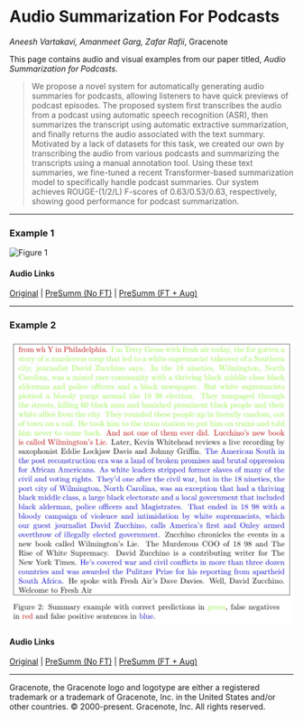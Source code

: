 # Audio Summarization For Podcasts

_Aneesh Vartakavi, Amanmeet Garg, Zafar Rafii_, Gracenote

This page contains audio and visual examples from our paper titled, *Audio Summarization for Podcasts*.

> We propose a novel system for automatically generating audio summaries for podcasts, allowing listeners to have quick previews of podcast episodes. The proposed system first transcribes the audio from a podcast using automatic speech recognition (ASR), then summarizes the transcript using automatic extractive summarization, and finally returns the audio associated with the text summary. Motivated by a lack of datasets for this task, we created our own by transcribing the audio from various podcasts and summarizing the transcripts using a manual annotation tool. Using these text summaries, we fine-tuned a recent Transformer-based summarization model to specifically handle podcast summaries. Our system achieves ROUGE-(1/2/L) F-scores of 0.63/0.53/0.63, respectively, showing good performance for podcast summarization.

---
### Example 1

![Figure 1](https://drive.google.com/file/d/1UKXgwQGNfSlUbv_gm34NTbd1TDMwXFpw/view?usp=sharing)
#### Audio Links
[Original](https://play.podtrac.com/npr-510310/edge1.pod.npr.org/anon.npr-podcasts/podcast/npr/nprpolitics/2020/01/20200130_nprpolitics_20200130_nprpolitics-ca318b72-e2a9-42dd-9b98-70028b39a35b.mp3?awCollectionId=510310&awEpisodeId=801452169&orgId=1&topicId=1014&d=911&p=510310&story=801452169&t=podcast&e=801452169&size=14545583&ft=pod&f=510310) |
[PreSumm (No FT)](./audio/PodSumm_1_no_ft.mp3?raw=true) |
[PreSumm (FT + Aug)](https://drive.google.com/file/d/1U7lBU7QxDaksKja3H4sONAzzFTKnLopb/view?usp=sharing)

---
### Example 2

![Figure 2](./images/PodSumm_fig2.jpg?raw=true)
#### Audio Links
[Original]() |
[PreSumm (No FT)](./audio/PodSumm_2_no_ft.mp3?raw=true) |
[PreSumm (FT + Aug)](./audio/PodSumm_2_ft.mp3?raw=true)

---
Gracenote, the Gracenote logo and logotype are either a registered trademark or a trademark of Gracenote, Inc. in the United States and/or other countries. © 2000-present. Gracenote, Inc. All rights reserved.  
